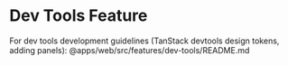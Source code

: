 # Dev Tools Feature

For dev tools development guidelines (TanStack devtools design tokens, adding panels):
@apps/web/src/features/dev-tools/README.md
